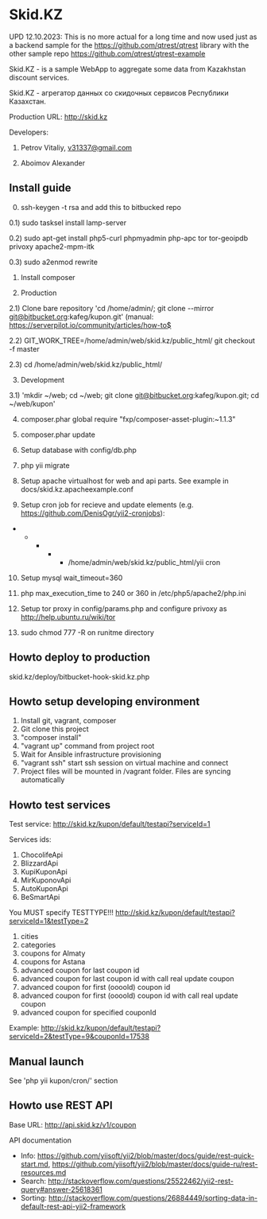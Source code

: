 Skid.KZ
================================

UPD 12.10.2023: This is no more actual for a long time and now used just as a backend sample for the https://github.com/qtrest/qtrest library with the other sample repo https://github.com/qtrest/qtrest-example

Skid.KZ - is a sample WebApp to aggregate some data from Kazakhstan discount services.

Skid.KZ - агрегатор данных со скидочных сервисов Республики Казахстан.

Production URL: http://skid.kz

Developers:

1. Petrov Vitaliy, v31337@gmail.com

2. Aboimov Alexander

Install guide
-------------------
0) ssh-keygen -t rsa and add this to bitbucked repo

0.1) sudo tasksel install lamp-server

0.2) sudo apt-get install php5-curl phpmyadmin php-apc tor tor-geoipdb privoxy apache2-mpm-itk

0.3) sudo a2enmod rewrite

1) Install composer

2) Production

2.1) Clone bare repository 'cd /home/admin/; git clone --mirror git@bitbucket.org:kafeg/kupon.git' (manual: https://serverpilot.io/community/articles/how-to$<br/>

2.2) GIT_WORK_TREE=/home/admin/web/skid.kz/public_html/ git checkout -f master

2.3) cd /home/admin/web/skid.kz/public_html/

3) Development

3.1) 'mkdir ~/web; cd ~/web; git clone git@bitbucket.org:kafeg/kupon.git; cd ~/web/kupon'

4) composer.phar global require "fxp/composer-asset-plugin:~1.1.3"

5) composer.phar update

6) Setup database with config/db.php

7) php yii migrate

8) Setup apache virtualhost for web and api parts. See example in docs/skid.kz.apacheexample.conf

9) Setup cron job for recieve and update elements (e.g. https://github.com/DenisOgr/yii2-cronjobs):

* * * * * /home/admin/web/skid.kz/public_html/yii cron

10) Setup mysql wait_timeout=360

11) php max_execution_time to 240 or 360 in /etc/php5/apache2/php.ini

12) Setup tor proxy in config/params.php and configure privoxy as http://help.ubuntu.ru/wiki/tor

13) sudo chmod 777 -R on runitme directory

Howto deploy to production
------------------------------------
skid.kz/deploy/bitbucket-hook-skid.kz.php

Howto setup developing environment
------------------------------------
1. Install git, vagrant, composer
2. Git clone this project
3. "composer install" 
4. "vagrant up" command from project root
4. Wait for Ansible infrastructure provisioning
5. "vagrant ssh" start ssh session on virtual machine and connect
6. Project files will be mounted in /vagrant folder. Files are syncing automatically

Howto test services
--------------------------------------

Test service: http://skid.kz/kupon/default/testapi?serviceId=1

Services ids:

1. ChocolifeApi
2. BlizzardApi
3. KupiKuponApi
4. MirKuponovApi
5. AutoKuponApi
6. BeSmartApi

You MUST specify TESTTYPE!!!
http://skid.kz/kupon/default/testapi?serviceId=1&testType=2

1. cities
2. categories
3. coupons for Almaty
4. coupons for Astana
5. advanced coupon for last coupon id
6. advanced coupon for last coupon id with call real update coupon
7. advanced coupon for first (oooold) coupon id
8. advanced coupon for first (oooold) coupon id with call real update coupon
9. advanced coupon for specified couponId

Example: http://skid.kz/kupon/default/testapi?serviceId=2&testType=9&couponId=17538

Manual launch
--------------------------------------
See 'php yii kupon/cron/' section

Howto use REST API
--------------------------------------
Base URL: http://api.skid.kz/v1/coupon

API documentation
- Info: https://github.com/yiisoft/yii2/blob/master/docs/guide/rest-quick-start.md, https://github.com/yiisoft/yii2/blob/master/docs/guide-ru/rest-resources.md
- Search: http://stackoverflow.com/questions/25522462/yii2-rest-query#answer-25618361
- Sorting: http://stackoverflow.com/questions/26884449/sorting-data-in-default-rest-api-yii2-framework
